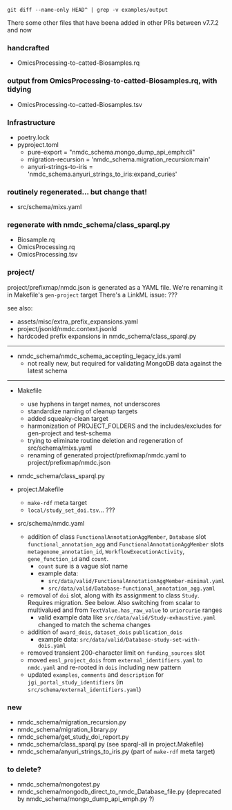 ```shell
git diff --name-only HEAD^ | grep -v examples/output
```

There some other files that have beena added in other PRs between v7.7.2 and now

### handcrafted
* OmicsProcessing-to-catted-Biosamples.rq

### output from OmicsProcessing-to-catted-Biosamples.rq, with tidying
* OmicsProcessing-to-catted-Biosamples.tsv

### Infrastructure
* poetry.lock
* pyproject.toml
  * pure-export = "nmdc_schema.mongo_dump_api_emph:cli"
  * migration-recursion = 'nmdc_schema.migration_recursion:main'
  * anyuri-strings-to-iris = 'nmdc_schema.anyuri_strings_to_iris:expand_curies'

### routinely regenerated... but change that!
* src/schema/mixs.yaml

### regenerate with nmdc_schema/class_sparql.py
* Biosample.rq
* OmicsProcessing.rq
* OmicsProcessing.tsv

### project/
project/prefixmap/nmdc.json is generated as a YAML file. We're renaming it in Makefile's `gen-project` target 
There's a LinkML issue: ???

see also:
* assets/misc/extra_prefix_expansions.yaml
* project/jsonld/nmdc.context.jsonld
* hardcoded prefix expansions in nmdc_schema/class_sparql.py

----

* nmdc_schema/nmdc_schema_accepting_legacy_ids.yaml
  * not really new, but required for validating MongoDB data against the latest schema

----

* Makefile
  * use hyphens in target names, not underscores
  * standardize naming of cleanup targets
  * added squeaky-clean target
  * harmonization of PROJECT_FOLDERS and the includes/excludes for gen-project and test-schema
  * trying to eliminate routine deletion and regeneration of src/schema/mixs.yaml
  * renaming of generated project/prefixmap/nmdc.yaml to project/prefixmap/nmdc.json


* nmdc_schema/class_sparql.py
* project.Makefile
  * `make-rdf` meta target
  * `local/study_set_doi.tsv`... ???

* src/schema/nmdc.yaml
  * addition of class `FunctionalAnnotationAggMember`, `Database` slot `functional_annotation_agg` and `FunctionalAnnotationAggMember` slots `metagenome_annotation_id`, `WorkflowExecutionActivity`, `gene_function_id` and `count`.
    * `count` sure is a vague slot name
    * example data: 
      * `src/data/valid/FunctionalAnnotationAggMember-minimal.yaml`
      * `src/data/valid/Database-functional_annotation_agg.yaml`
  * removal of `doi` slot, along with its assignment to class `Study`. Requires migration. See below. Also switching from scalar to multivalued and from `TextValue.has_raw_value` to `uriorcurie` ranges
    * valid example data like `src/data/valid/Study-exhaustive.yaml` changed to match the schema changes
  * addition of `award_dois`, `dataset_dois` `publication_dois`
    * example data: `src/data/valid/Database-study-set-with-dois.yaml`
  * removed transient 200-character limit on `funding_sources` slot
  * moved `emsl_project_dois` from `external_identifiers.yaml` to `nmdc.yaml` and re-rooted in `dois` including new pattern
  * updated `examples`, `comments` and `description` for `jgi_portal_study_identifiers` (in `src/schema/external_identifiers.yaml`)

### new
* nmdc_schema/migration_recursion.py
* nmdc_schema/migration_library.py
* nmdc_schema/get_study_doi_report.py
* nmdc_schema/class_sparql.py (see sparql-all in project.Makefile)
* nmdc_schema/anyuri_strings_to_iris.py (part of `make-rdf` meta target)


### to delete?
* nmdc_schema/mongotest.py
* nmdc_schema/mongodb_direct_to_nmdc_Database_file.py (deprecated by nmdc_schema/mongo_dump_api_emph.py ?)